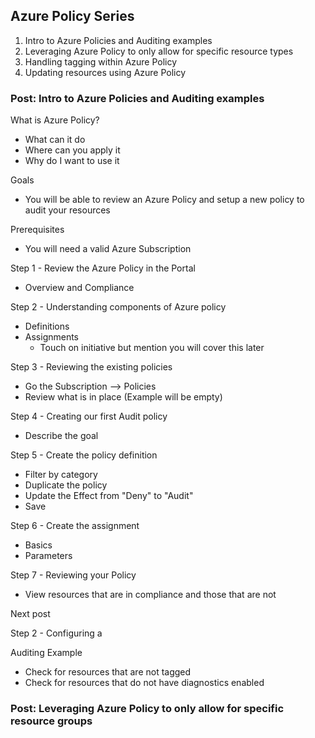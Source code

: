 ## Azure Policy Series
1. Intro to Azure Policies and Auditing examples
2. Leveraging Azure Policy to only allow for specific resource types
3. Handling tagging within Azure Policy
4. Updating resources using Azure Policy


### Post: Intro to Azure Policies and Auditing examples
What is Azure Policy?
- What can it do
- Where can you apply it
- Why do I want to use it

Goals
- You will be able to review an Azure Policy and setup a new policy to audit your resources

Prerequisites
- You will need a valid Azure Subscription

Step 1 - Review the Azure Policy in the Portal
- Overview and Compliance

Step 2 - Understanding components of Azure policy
- Definitions
- Assignments
    - Touch on initiative but mention you will cover this later

Step 3 - Reviewing the existing policies
- Go the Subscription --> Policies
- Review what is in place (Example will be empty)

Step 4 - Creating our first Audit policy
- Describe the goal

Step 5 - Create the policy definition
- Filter by category
- Duplicate the policy 
- Update the Effect from "Deny" to "Audit"
- Save

Step 6 - Create the assignment
- Basics
- Parameters

Step 7 - Reviewing your Policy
- View resources that are in compliance and those that are not

Next post 

Step 2 - Configuring a 

Auditing Example
- Check for resources that are not tagged
- Check for resources that do not have diagnostics enabled


### Post: Leveraging Azure Policy to only allow for specific resource groups